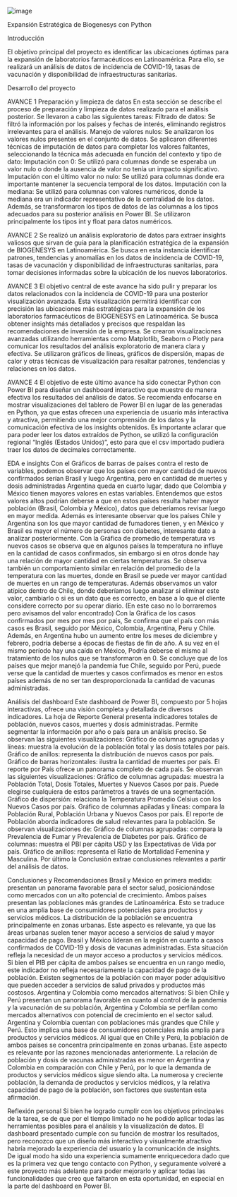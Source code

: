 ![image](https://github.com/user-attachments/assets/480d4482-e59e-480e-8250-a5a4557efcf3)

Expansión Estratégica de Biogenesys con Python

Introducción


El objetivo principal del proyecto es identificar las ubicaciones óptimas para la expansión de laboratorios farmacéuticos en Latinoamérica. Para ello, se realizará un análisis de datos de incidencia de COVID-19, tasas de vacunación y disponibilidad de infraestructuras sanitarias.


Desarrollo del proyecto


AVANCE 1
Preparación y limpieza de datos
En esta sección se describe el proceso de preparación y limpieza de datos realizado para el análisis posterior. Se llevaron a cabo las siguientes tareas:
Filtrado de datos:
Se filtró la información por los países y fechas de interés, eliminando registros irrelevantes para el análisis.
Manejo de valores nulos:
Se analizaron los valores nulos presentes en el conjunto de datos.
Se aplicaron diferentes técnicas de imputación de datos para completar los valores faltantes, seleccionando la técnica más adecuada en función del contexto y tipo de dato:
Imputación con 0: Se utilizó para columnas donde se esperaba un valor nulo o donde la ausencia de valor no tenía un impacto significativo.
Imputación con el último valor no nulo: Se utilizó para columnas donde era importante mantener la secuencia temporal de los datos.
Imputación con la mediana: Se utilizó para columnas con valores numéricos, donde la mediana era un indicador representativo de la centralidad de los datos.
Además, se transformaron los tipos de datos de las columnas a los tipos adecuados para su posterior análisis en Power BI. Se utilizaron principalmente los tipos int y float para datos numéricos.


AVANCE 2
Se realizó un análisis exploratorio de datos para extraer insights valiosos que sirvan de guía para la planificación estratégica de la expansión de BIOGENESYS en Latinoamérica. Se busca en esta instancia identificar patrones, tendencias y anomalías en los datos de incidencia de COVID-19, tasas de vacunación y disponibilidad de infraestructuras sanitarias, para tomar decisiones informadas sobre la ubicación de los nuevos laboratorios. 


AVANCE 3
El objetivo central de este avance ha sido pulir y preparar los datos relacionados con la incidencia de COVID-19 para una posterior visualización avanzada. Esta visualización permitirá identificar con precisión las ubicaciones más estratégicas para la expansión de los laboratorios farmacéuticos de BIOGENESYS en Latinoamérica. Se busca obtener insights más detallados y precisos que respaldan las recomendaciones de inversión de la empresa. Se crearon visualizaciones avanzadas utilizando herramientas como Matplotlib, Seaborn o Plotly para comunicar los resultados del análisis exploratorio de manera clara y efectiva. Se utilizaron gráficos de líneas, gráficos de dispersión, mapas de calor y otras técnicas de visualización para resaltar patrones, tendencias y relaciones en los datos.



AVANCE 4
El objetivo de este último avance ha sido conectar Python con Power BI para diseñar un dashboard interactivo que muestre de manera efectiva los resultados del análisis de datos. Se recomienda enfocarse en mostrar visualizaciones del tablero de Power BI en lugar de las generadas en Python, ya que estas ofrecen una experiencia de usuario más interactiva y atractiva, permitiendo una mejor comprensión de los datos y la comunicación efectiva de los insights obtenidos.
Es importante aclarar que para poder leer los datos extraídos de Python, se utilizó la configuración regional “Inglés (Estados Unidos)”, esto para que el csv importado pudiera traer los datos de decimales correctamente.



EDA e insights
Con el Gráficos de barras de países contra el resto de variables, podemos observar que los países con mayor cantidad de nuevos confirmados serían Brasil y luego Argentina, pero en cantidad de muertes y dosis administradas Argentina queda en cuarto lugar, dado que Colombia y México tienen mayores valores en estas variables. Entendemos que estos valores altos podrían deberse a que en estos países resulta haber mayor población (Brasil, Colombia y México), datos que deberíamos revisar luego en mayor medida.
Además es interesante observar que los países Chile y Argentina son los que mayor cantidad de fumadores tienen, y en México y Brasil es mayor el número de personas con diabetes, interesante dato a analizar posteriormente.
Con la Gráfica de promedio de temperatura vs nuevos casos se observa que en algunos países la temperatura no influye en la cantidad de casos confirmados, sin embargo si en otros donde hay una relación de mayor cantidad en ciertas temperaturas.
Se observa también un comportamiento similar en relación del promedio de la temperatura con las muertes, donde en Brasil se puede ver mayor cantidad de muertes en un rango de temperaturas. Además observamos un valor atípico dentro de Chile, donde deberíamos luego analizar si eliminar este valor, cambiarlo o si es un dato que es correcto, en base a lo que el cliente considere correcto por su operar diario. (En este caso no lo borraremos pero avisamos del valor encontrado)
Con la Gráfica de los casos confirmados por mes por mes por pais, Se confirma que el país con más casos es Brasil, seguido por México, Colombia, Argentina, Peru y Chile. Además, en Argentina hubo un aumento entre los meses de diciembre y febrero, podría deberse a épocas de fiestas de fin de año. A su vez en el mismo período hay una caída en México, Podría deberse el mismo al tratamiento de los nulos que se transformaron en 0.
Se concluye que de los países que mejor manejó la pandemia fue Chile, seguido por Perú, puede verse que la cantidad de muertes y casos confirmados es menor en estos países además de no ser tan desproporcionada la cantidad de vacunas administradas.



Análisis del dashboard
Este dashboard de Power BI, compuesto por 5 hojas interactivas, ofrece una visión completa y detallada de diversos indicadores.
La hoja de Reporte General presenta indicadores totales de población, nuevos casos, muertes y dosis administradas. Permite segmentar la información por año o país para un análisis preciso. Se observan las siguientes visualizaciones: Gráfico de columnas agrupadas y líneas: muestra la evolución de la población total y las dosis totales por país. Gráfico de anillos: representa la distribución de nuevos casos por país. Gráfico de barras horizontales: ilustra la cantidad de muertes por país.
El reporte por País ofrece un panorama completo de cada país. Se observan las siguientes visualizaciones: Gráfico de columnas agrupadas: muestra la Población Total, Dosis Totales, Muertes y Nuevos Casos por país. Puede elegirse cualquiera de estos parámetros a través de una segmentación. Gráfico de dispersión: relaciona la Temperatura Promedio Celsius con los Nuevos Casos por país. Gráfico de columnas apiladas y líneas: compara la Población Rural, Población Urbana y Nuevos Casos por país.
El reporte de Población aborda indicadores de salud relevantes para la población. Se observan visualizaciones de: Gráfico de columnas agrupadas: compara la Prevalencia de Fumar y Prevalencia de Diabetes por país. Gráfico de columnas: muestra el PBI per cápita USD y las Expectativas de Vida por país. Gráfico de anillos: representa el Ratio de Mortalidad Femenina y Masculina.
Por último la Conclusión extrae conclusiones relevantes a partir del análisis de datos.



Conclusiones y Recomendaciones
Brasil y México en primera medida: presentan un panorama favorable para el sector salud, posicionándose como mercados con un alto potencial de crecimiento. Ambos países presentan las poblaciones más grandes de Latinoamérica. Esto se traduce en una amplia base de consumidores potenciales para productos y servicios médicos. La distribución de la población se encuentra principalmente en zonas urbanas. Este aspecto es relevante, ya que las áreas urbanas suelen tener mayor acceso a servicios de salud y mayor capacidad de pago. Brasil y México lideran en la región en cuanto a casos confirmados de COVID-19 y dosis de vacunas administradas. Esta situación refleja la necesidad de un mayor acceso a productos y servicios médicos. Si bien el PIB per cápita de ambos países se encuentra en un rango medio, este indicador no refleja necesariamente la capacidad de pago de la población. Existen segmentos de la población con mayor poder adquisitivo que pueden acceder a servicios de salud privados y productos más costosos. 
Argentina y Colombia como mercados alternativos: Si bien Chile y Perú presentan un panorama favorable en cuanto al control de la pandemia y la vacunación de su población, Argentina y Colombia se perfilan como mercados alternativos con potencial de crecimiento en el sector salud. Argentina y Colombia cuentan con poblaciones más grandes que Chile y Perú. Esto implica una base de consumidores potenciales más amplia para productos y servicios médicos. Al igual que en Chile y Perú, la población de ambos países se concentra principalmente en zonas urbanas. Este aspecto es relevante por las razones mencionadas anteriormente. La relación de población y dosis de vacunas administradas es menor en Argentina y Colombia en comparación con Chile y Perú,  por lo que la demanda de productos y servicios médicos sigue siendo alta. La numerosa y creciente población, la demanda de productos y servicios médicos, y la relativa capacidad de pago de la población, son factores que sustentan esta afirmación.
 


Reflexión personal
Si bien he logrado cumplir con los objetivos principales de la tarea, se de que por el tiempo limitado no he podido aplicar todas las herramientas posibles para el análisis y la visualización de datos. El dashboard presentado cumple con su función de mostrar los resultados, pero reconozco que un diseño más interactivo y visualmente atractivo habría mejorado la experiencia del usuario y la comunicación de insights. De igual modo ha sido una experiencia sumamente enriquecedora dado que es la primera vez que tengo contacto con Python, y seguramente volveré a este proyecto más adelante para poder mejorarlo y aplicar todas las funcionalidades que creo que faltaron en esta oportunidad, en especial en la parte del dashboard en Power BI.

